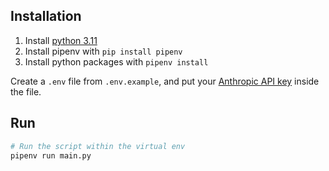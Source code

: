 ## Installation

1. Install [python 3.11](https://www.python.org/downloads/release/python-3119/)
2. Install pipenv with `pip install pipenv`
3. Install python packages with `pipenv install` 

Create a `.env` file from `.env.example`, and put your [Anthropic API key](https://console.anthropic.com/settings/keys) inside the file.

## Run

``` sh
# Run the script within the virtual env
pipenv run main.py
```
